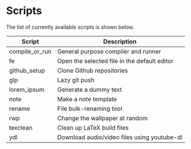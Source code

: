 # Scripts

The list of currently available scripts is shown below.

| Script         | Description                                  |
| -------------- | -------------------------------------------- |
| compile_or_run | General purpose compiler and runner          |
| fe             | Open the selected file in the default editor |
| github_setup   | Clone Github repositories                    |
| glp            | Lazy git push                                |
| lorem_ipsum    | Generate a dummy text                        |
| note           | Make a note template                         |
| rename         | File bulk-renaming tool                      |
| rwp            | Change the wallpaper at random               |
| texclean       | Clean up LaTeX build files                   |
| ydl            | Download audio/video files using youtube-dl  |
